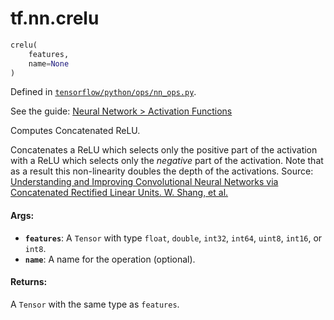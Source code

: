 <div itemscope itemtype="http://developers.google.com/ReferenceObject">
<meta itemprop="name" content="tf.nn.crelu" />
</div>

# tf.nn.crelu

``` python
crelu(
    features,
    name=None
)
```



Defined in [`tensorflow/python/ops/nn_ops.py`](https://www.tensorflow.org/code/tensorflow/python/ops/nn_ops.py).

See the guide: [Neural Network > Activation Functions](../../../../api_guides/python/nn.md#Activation_Functions)

Computes Concatenated ReLU.

Concatenates a ReLU which selects only the positive part of the activation
with a ReLU which selects only the *negative* part of the activation.
Note that as a result this non-linearity doubles the depth of the activations.
Source: [Understanding and Improving Convolutional Neural Networks via Concatenated Rectified Linear Units. W. Shang, et al.](https://arxiv.org/abs/1603.05201) 

#### Args:

* <b>`features`</b>: A `Tensor` with type `float`, `double`, `int32`, `int64`, `uint8`,
    `int16`, or `int8`.
* <b>`name`</b>: A name for the operation (optional).


#### Returns:

  A `Tensor` with the same type as `features`.